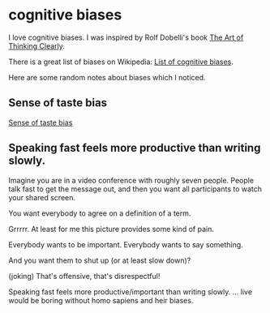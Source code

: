 # cognitive biases

I love cognitive biases. I was inspired by Rolf Dobelli's book [The Art of Thinking Clearly](https://en.wikipedia.org/wiki/The_Art_of_Thinking_Clearly).

There is a great list of biases on Wikipedia: [List of cognitive biases](https://en.wikipedia.org/wiki/List_of_cognitive_biases).

Here are some random notes about biases which I noticed.

## Sense of taste bias
[Sense of taste bias](https://github.com/guettli/sense-of-taste-bias)

## Speaking fast feels more productive than writing slowly.

Imagine you are in a video conference with roughly seven people. People talk fast to get the message out, and
then you want all participants to watch your shared screen.

You want everybody to agree on a definition of a term.

Grrrrr. At least for me this picture provides some kind of pain.

Everybody wants to be important. Everybody wants to say something.

And you want them to shut up (or at least slow down)? 

(joking) That's offensive, that's disrespectful!

Speaking fast feels more productive/important than writing slowly. ... live would be boring without homo sapiens and heir biases.

